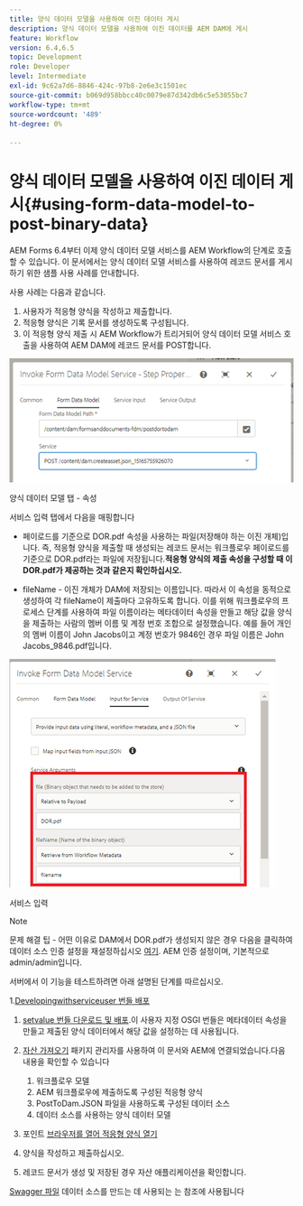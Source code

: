 ```yaml
---
title: 양식 데이터 모델을 사용하여 이진 데이터 게시
description: 양식 데이터 모델을 사용하여 이진 데이터를 AEM DAM에 게시
feature: Workflow
version: 6.4,6.5
topic: Development
role: Developer
level: Intermediate
exl-id: 9c62a7d6-8846-424c-97b8-2e6e3c1501ec
source-git-commit: b069d958bbcc40c0079e87d342db6c5e53055bc7
workflow-type: tm+mt
source-wordcount: '489'
ht-degree: 0%

---
```


# 양식 데이터 모델을 사용하여 이진 데이터 게시{#using-form-data-model-to-post-binary-data}

AEM Forms 6.4부터 이제 양식 데이터 모델 서비스를 AEM Workflow의 단계로 호출할 수 있습니다. 이 문서에서는 양식 데이터 모델 서비스를 사용하여 레코드 문서를 게시하기 위한 샘플 사용 사례를 안내합니다.

사용 사례는 다음과 같습니다.

1. 사용자가 적응형 양식을 작성하고 제출합니다.
1. 적응형 양식은 기록 문서를 생성하도록 구성됩니다.
1. 이 적응형 양식 제출 시 AEM Workflow가 트리거되어 양식 데이터 모델 서비스 호출을 사용하여 AEM DAM에 레코드 문서를 POST합니다.

![posttodam](assets/posttodamshot1.png)

양식 데이터 모델 탭 - 속성

서비스 입력 탭에서 다음을 매핑합니다

* 페이로드를 기준으로 DOR.pdf 속성을 사용하는 파일(저장해야 하는 이진 개체)입니다. 즉, 적응형 양식을 제출할 때 생성되는 레코드 문서는 워크플로우 페이로드를 기준으로 DOR.pdf라는 파일에 저장됩니다.**적응형 양식의 제출 속성을 구성할 때 이 DOR.pdf가 제공하는 것과 같은지 확인하십시오.**

* fileName - 이진 개체가 DAM에 저장되는 이름입니다. 따라서 이 속성을 동적으로 생성하여 각 fileName이 제출마다 고유하도록 합니다. 이를 위해 워크플로우의 프로세스 단계를 사용하여 파일 이름이라는 메타데이터 속성을 만들고 해당 값을 양식을 제출하는 사람의 멤버 이름 및 계정 번호 조합으로 설정했습니다. 예를 들어 개인의 멤버 이름이 John Jacobs이고 계정 번호가 9846인 경우 파일 이름은 John Jacobs_9846.pdf입니다.

![fdmserviceinput](assets/fdminputservice.png)

서비스 입력

>[!NOTE]
>
>문제 해결 팁 - 어떤 이유로 DAM에서 DOR.pdf가 생성되지 않은 경우 다음을 클릭하여 데이터 소스 인증 설정을 재설정하십시오 [여기](http://localhost:4502/mnt/overlay/fd/fdm/gui/components/admin/fdmcloudservice/properties.html?item=%2Fconf%2Fglobal%2Fsettings%2Fcloudconfigs%2Ffdm%2Fpostdortodam). AEM 인증 설정이며, 기본적으로 admin/admin입니다.

서버에서 이 기능을 테스트하려면 아래 설명된 단계를 따르십시오.

1.[Developingwithserviceuser 번들 배포](/help/forms/assets/common-osgi-bundles/DevelopingWithServiceUser.jar)

1. [setvalue 번들 다운로드 및 배포](/help/forms/assets/common-osgi-bundles/SetValueApp.core-1.0-SNAPSHOT.jar).이 사용자 지정 OSGI 번들은 메타데이터 속성을 만들고 제출된 양식 데이터에서 해당 값을 설정하는 데 사용됩니다.

1. [자산 가져오기](assets/postdortodam.zip) 패키지 관리자를 사용하여 이 문서와 AEM에 연결되었습니다.다음 내용을 확인할 수 있습니다

   1. 워크플로우 모델
   1. AEM 워크플로우에 제출하도록 구성된 적응형 양식
   1. PostToDam.JSON 파일을 사용하도록 구성된 데이터 소스
   1. 데이터 소스를 사용하는 양식 데이터 모델

1. 포인트 [브라우저를 열어 적응형 양식 열기](http://localhost:4502/content/dam/formsanddocuments/helpx/timeoffrequestform/jcr:content?wcmmode=disabled)
1. 양식을 작성하고 제출하십시오.
1. 레코드 문서가 생성 및 저장된 경우 자산 애플리케이션을 확인합니다.


[Swagger 파일](http://localhost:4502/conf/global/settings/cloudconfigs/fdm/postdortodam/jcr:content/swaggerFile) 데이터 소스를 만드는 데 사용되는 는 참조에 사용됩니다
